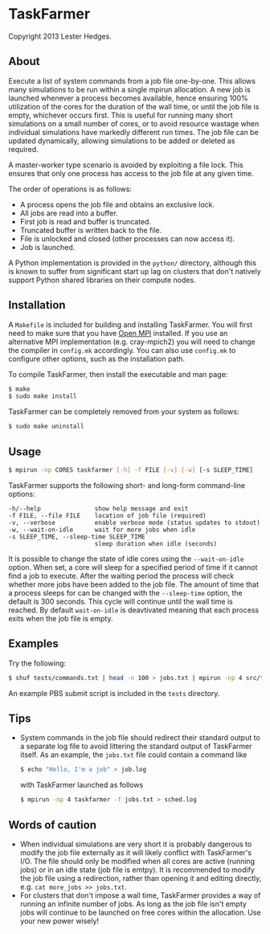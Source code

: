 # TaskFarmer

Copyright 2013 Lester Hedges.

## About
Execute a list of system commands from a job file one-by-one. This allows
many simulations to be run within a single mpirun allocation. A new job is
launched whenever a process becomes available, hence ensuring 100% utilization
of the cores for the duration of the wall time, or until the job file is
empty, whichever occurs first. This is useful for running many short
simulations on a small number of cores, or to avoid resource wastage when
individual simulations have markedly different run times. The job file can
be updated dynamically, allowing simulations to be added or deleted as
required.

A master-worker type scenario is avoided by exploiting a file lock. This
ensures that only one process has access to the job file at any given time.

The order of operations is as follows:

* A process opens the job file and obtains an exclusive lock.
* All jobs are read into a buffer.
* First job is read and buffer is truncated.
* Truncated buffer is written back to the file.
* File is unlocked and closed (other processes can now access it).
* Job is launched.

A Python implementation is provided in the `python/` directory, although this
is known to suffer from significant start up lag on clusters that don't
natively support Python shared libraries on their compute nodes.

## Installation
A `Makefile` is included for building and installing TaskFarmer. You will first
need to make sure that you have [Open MPI](http://www.open-mpi.org/) installed.
If you use an alternative MPI implementation (e.g. cray-mpich2) you will need
to change the compiler in `config.mk` accordingly. You can also use `config.mk`
to configure other options, such as the installation path.

To compile TaskFarmer, then install the executable and man page:

```bash
$ make
$ sudo make install
```

TaskFarmer can be completely removed from your system as follows:

```bash
$ sudo make uninstall
```

## Usage
``` bash
$ mpirun -np CORES taskfarmer [-h] -f FILE [-v] [-w] [-s SLEEP_TIME]
```

TaskFarmer supports the following short- and long-form command-line
options:

	-h/--help               show help message and exit
	-f FILE, --file FILE    location of job file (required)
	-v, --verbose           enable verbose mode (status updates to stdout)
	-w, --wait-on-idle      wait for more jobs when idle
	-s SLEEP_TIME, --sleep-time SLEEP_TIME
	                        sleep duration when idle (seconds)

It is possible to change the state of idle cores using the `--wait-on-idle`
option. When set, a core will sleep for a specified period of time if it
cannot find a job to execute. After the waiting period the process will
check whether more jobs have been added to the job file. The amount of time
that a process sleeps for can be changed with the `--sleep-time` option, the
default is 300 seconds. This cycle will continue until the wall time is
reached. By default `wait-on-idle` is deavtivated meaning that each process
exits when the job file is empty.

## Examples
Try the following:

``` bash
$ shuf tests/commands.txt | head -n 100 > jobs.txt | mpirun -np 4 src/taskfarmer -f jobs.txt
```

An example PBS submit script is included in the `tests` directory.

## Tips
* System commands in the job file should redirect their standard output
  to a separate log file to avoid littering the standard output of TaskFarmer
  itself. As an example, the `jobs.txt` file could contain a command like

	``` bash
	$ echo "Hello, I'm a job" > job.log
	```

   with TaskFarmer launched as follows

	``` bash
	$ mpirun -np 4 taskfarmer -f jobs.txt > sched.log
	```

## Words of caution

* When individual simulations are very short it is probably dangerous to
  modify the job file externally as it will likely conflict with TaskFarmer's
  I/O. The file should only be modified when all cores are active (running jobs)
  or in an idle state (job file is emtpy). It is recommended to modify the job
  file using a redirection, rather than opening it and editing directly,
  e.g. `cat more_jobs >> jobs.txt`.
* For clusters that don't impose a wall time, TaskFarmer provides a way of
  running an infinite number of jobs. As long as the job file isn't empty jobs
  will continue to be launched on free cores within the allocation. Use your new
  power wisely!
